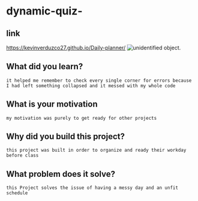 # dynamic-quiz-
## link
https://kevinverduzco27.github.io/Daily-planner/
![unidentified object.](.assests/screenshot.(2)png)
## What did you learn? 
```
it helped me remember to check every single corner for errors because I had left something collapsed and it messed with my whole code 
```

## What is your motivation

```
my motivation was purely to get ready for other projects 
```

## Why did you build this project?

```
this project was built in order to organize and ready their workday before class
```

## What problem does it solve?

```
this Project solves the issue of having a messy day and an unfit schedule
```
